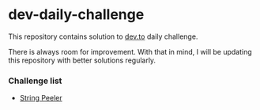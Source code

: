 # dev-daily-challenge

This repository contains solution to [dev.to](https://dev.to) daily challenge.

There is always room for improvement. With that in mind, I will be updating this repository with better solutions regularly.

### Challenge list

- [String Peeler](https://dev.to/thepracticaldev/daily-challenge-1-string-peeler-4nep) 
